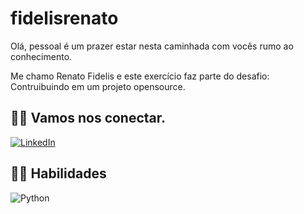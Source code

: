
# fidelisrenato

Olá, pessoal é um prazer estar nesta caminhada com vocês rumo ao conhecimento.

Me chamo Renato Fidelis e este exercício faz parte do desafio: Contruibuindo em um projeto opensource.

## 🐱‍💻 Vamos nos conectar.
[![LinkedIn](https://img.shields.io/badge/LinkedIn-000?style=for-the-badge&logo=linkedin&logoColor=0E76A8)](https://www.linkedin.com/in/renato-fidelis-ribeiro-37a32649/)

## 🐱‍🐉 Habilidades

![Python](https://img.shields.io/badge/Python-000?style=for-the-badge&logo=python)


